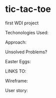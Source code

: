 # tic-tac-toe
first WDI project


Techonologies Used:


Approach:


Unsolved Problems?


Easter Eggs:


LINKS TO:

Wireframe:

User story:
